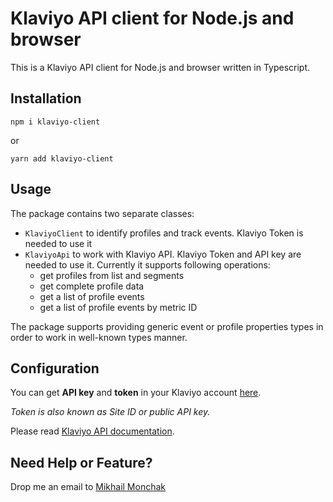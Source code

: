 # Klaviyo API client for Node.js and browser

This is a Klaviyo API client for Node.js and browser written in Typescript.

## Installation

```shell
npm i klaviyo-client
```

or

```shell
yarn add klaviyo-client
```

## Usage

The package contains two separate classes:

- `KlaviyoClient` to identify profiles and track events. Klaviyo Token is needed to use it
- `KlaviyoApi` to work with Klaviyo API. Klaviyo Token and API key are needed to use it. Currently it supports following operations:
  - get profiles from list and segments
  - get complete profile data
  - get a list of profile events
  - get a list of profile events by metric ID

The package supports providing generic event or profile properties types in order to work in well-known types manner.

## Configuration

You can get **API key** and **token** in your Klaviyo account <a href="https://www.klaviyo.com/account#api-keys-tab/" target="_blank">here</a>.

_Token is also known as Site ID or public API key._

Please read <a href="https://www.klaviyo.com/docs/http-api/" target="_blank">Klaviyo API documentation</a>.

## Need Help or Feature?

Drop me an email to [Mikhail Monchak](mailto:mikhail.monchak.work@gmail.com)

